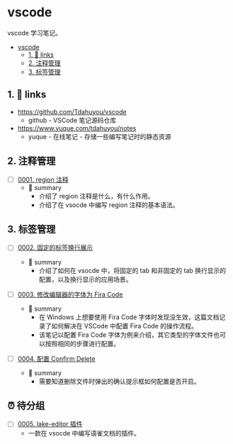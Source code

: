 # vscode

vscode 学习笔记。

<!-- region:toc -->
- [vscode](#vscode)
  - [1. 🔗 links](#1--links)
  - [2. 注释管理](#2-注释管理)
  - [3. 标签管理](#3-标签管理)
<!-- endregion:toc -->

## 1. 🔗 links

- https://github.com/Tdahuyou/vscode
  - github - VSCode 笔记源码仓库
- https://www.yuque.com/tdahuyou/notes
  - yuque - 在线笔记 - 存储一些编写笔记时的静态资源

## 2. 注释管理

- [ ] [0001. region 注释](https://github.com/Tdahuyou/vscode/tree/main/0001.%20region%20%E6%B3%A8%E9%87%8A/README.md) <!-- [locale](./0001.%20region%20%E6%B3%A8%E9%87%8A/README.md) -->  
  - 📝 summary
    - 介绍了 region 注释是什么，有什么作用。
    - 介绍了在 vsocde 中编写 region 注释的基本语法。
  

## 3. 标签管理

- [ ] [0002. 固定的标签换行展示](https://github.com/Tdahuyou/vscode/tree/main/0002.%20%E5%9B%BA%E5%AE%9A%E7%9A%84%E6%A0%87%E7%AD%BE%E6%8D%A2%E8%A1%8C%E5%B1%95%E7%A4%BA/README.md) <!-- [locale](./0002.%20%E5%9B%BA%E5%AE%9A%E7%9A%84%E6%A0%87%E7%AD%BE%E6%8D%A2%E8%A1%8C%E5%B1%95%E7%A4%BA/README.md) -->  
  - 📝 summary
    - 介绍了如何在 vsocde 中，将固定的 tab 和非固定的 tab 换行显示的配置，以及换行显示的应用场景。
  

- [ ] [0003. 修改编辑器的字体为 Fira Code](https://github.com/Tdahuyou/vscode/tree/main/0003.%20%E4%BF%AE%E6%94%B9%E7%BC%96%E8%BE%91%E5%99%A8%E7%9A%84%E5%AD%97%E4%BD%93%E4%B8%BA%20Fira%20Code/README.md) <!-- [locale](./0003.%20%E4%BF%AE%E6%94%B9%E7%BC%96%E8%BE%91%E5%99%A8%E7%9A%84%E5%AD%97%E4%BD%93%E4%B8%BA%20Fira%20Code/README.md) -->  
  - 📝 summary
    - 在 Windows 上想要使用 Fira Code 字体时发现没生效，这篇文档记录了如何解决在 VSCode 中配置 Fira Code 的操作流程。
    - 该笔记以配置 Fira Code 字体为例来介绍，其它类型的字体文件也可以按照相同的步骤进行配置。
  

- [ ] [0004. 配置 Confirm Delete](https://github.com/Tdahuyou/vscode/tree/main/0004.%20%E9%85%8D%E7%BD%AE%20Confirm%20Delete/README.md) <!-- [locale](./0004.%20%E9%85%8D%E7%BD%AE%20Confirm%20Delete/README.md) -->  
  - 📝 summary
    - 需要知道删除文件时弹出的确认提示框如何配置是否开启。
  



## ⏰ 待分组

- [ ] [0005. lake-editor 插件](https://github.com/Tdahuyou/vscode/tree/main/0005.%20lake-editor%20%E6%8F%92%E4%BB%B6/README.md) <!-- [locale](./0005.%20lake-editor%20%E6%8F%92%E4%BB%B6/README.md) -->  
  - 一款在 vsocde 中编写语雀文档的插件。
  

